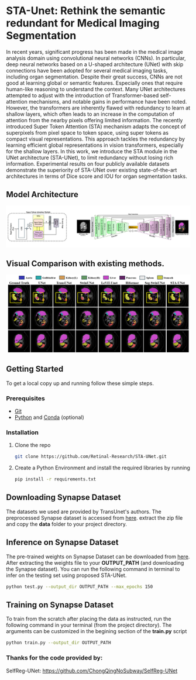 # STA-Unet: Rethink the semantic redundant for Medical Imaging Segmentation
In recent years, significant progress has been made in the medical image analysis domain using convolutional neural networks (CNNs). In particular, deep neural networks based on a U-shaped architecture (UNet) with skip connections have been adopted for several medical imaging tasks, including organ segmentation. Despite their great success, CNNs are not good at learning global or semantic features. Especially ones that require human-like reasoning to understand the context. Many UNet architectures attempted to adjust with the introduction of Transformer-based self-attention mechanisms, and notable gains in performance have been noted. However, the transformers are inherently flawed with redundancy to learn at shallow layers, which often leads to an increase in the computation of attention from the nearby pixels offering limited information. The recently introduced Super Token Attention (STA) mechanism adapts the concept of superpixels from pixel space to token space, using super tokens as compact visual representations. This approach tackles the redundancy by learning efficient global representations in vision transformers, especially for the shallow layers. In this work, we introduce the STA module in the UNet architecture (STA-UNet), to limit redundancy without losing rich information. Experimental results on four publicly available datasets demonstrate the superiority of STA-UNet over existing state-of-the-art architectures in terms of Dice score and IOU for organ segmentation tasks. 

## Model Architecture

![Model Overview](https://github.com/Retinal-Research/STA-UNet/blob/master/images/architecture%20illustration.png)

## Visual Comparison with existing methods. 

![Results](https://github.com/Retinal-Research/STA-UNet/blob/master/images/synapse%20illustration.png)

## Getting Started

To get a local copy up and running follow these simple steps.

### Prerequisites

- [Git](https://git-scm.com)
- [Python](https://www.python.org/downloads/) and [Conda](https://docs.conda.io/projects/conda/en/latest/user-guide/install/index.html) (optional)

### Installation

1. Clone the repo
   ```sh
   git clone https://github.com/Retinal-Research/STA-UNet.git

2. Create a Python Environment and install the required libraries by running
   ```sh
   pip install -r requirements.txt
   
## Downloading Synapse Dataset 

The datasets we used are provided by TransUnet's authors. The preprocessed Synapse dataset is accessed from [here](https://drive.google.com/drive/folders/1ACJEoTp-uqfFJ73qS3eUObQh52nGuzCd). extract the zip file and copy the **data** folder to your project directory.

## Inference on Synapse Dataset
The pre-trained weights on Synapse Dataset can be downloaded from [here](https://drive.google.com/drive/folders/1hjoffuESP3bAnV_SSGmkvhHwjtj8DWvz?usp=sharing). After extracting the weights file to your **OUTPUT_PATH** (and downloading the Synapse dataset). You can run the following command in terminal to infer on the testing set using proposed STA-UNet. 

```sh
python test.py --output_dir OUTPUT_PATH --max_epochs 150
```

## Training on Synapse Dataset
To train from the scratch after placing the data as instructed, run the following command in your terminal (from the project directory). The arguments can be customized in the begining section of the **train.py** script

```sh
python train.py --output_dir OUTPUT_PATH
```

### Thanks for the code provided by:

SelfReg-UNet: https://github.com/ChongQingNoSubway/SelfReg-UNet

